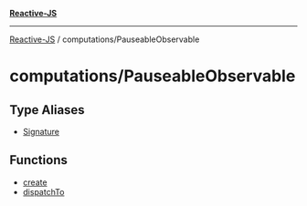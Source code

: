 [**Reactive-JS**](../../README.md)

***

[Reactive-JS](../../README.md) / computations/PauseableObservable

# computations/PauseableObservable

## Type Aliases

- [Signature](type-aliases/Signature.md)

## Functions

- [create](functions/create.md)
- [dispatchTo](functions/dispatchTo.md)
